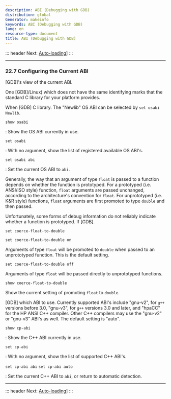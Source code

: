 ```yaml
---
description: ABI (Debugging with GDB)
distribution: global
Generator: makeinfo
keywords: ABI (Debugging with GDB)
lang: en
resource-type: document
title: ABI (Debugging with GDB)
---
```

::: header
Next: [Auto-loading](Auto_002dloading.html#Auto_002dloading)]
:::

---

### 22.7 Configuring the Current ABI

[GDB]'s view of the current ABI.

One [GDB]/Linux) which does not have the same identifying marks that the standard C library for your platform provides.

When [GDB] C library. The "Newlib" OS ABI can be selected by `set osabi Newlib`.

`show osabi`

:   Show the OS ABI currently in use.

`set osabi`

:   With no argument, show the list of registered available OS ABI's.

`set osabi abi`

:   Set the current OS ABI to `abi`.

Generally, the way that an argument of type `float` is passed to a function depends on whether the function is prototyped. For a prototyped (i.e. ANSI/ISO style) function, `float` arguments are passed unchanged, according to the architecture's convention for `float`. For unprototyped (i.e. K&R style) functions, `float` arguments are first promoted to type `double` and then passed.

Unfortunately, some forms of debug information do not reliably indicate whether a function is prototyped. If [GDB].

`set coerce-float-to-double`

`set coerce-float-to-double on`

Arguments of type `float` will be promoted to `double` when passed to an unprototyped function. This is the default setting.

`set coerce-float-to-double off`

Arguments of type `float` will be passed directly to unprototyped functions.

`show coerce-float-to-double`

Show the current setting of promoting `float` to `double`.

[GDB] which ABI to use. Currently supported ABI's include "gnu-v2", for `g++` versions before 3.0, "gnu-v3", for `g++` versions 3.0 and later, and "hpaCC" for the HP ANSI C++ compiler. Other C++ compilers may use the "gnu-v2" or "gnu-v3" ABI's as well. The default setting is "auto".

`show cp-abi`

:   Show the C++ ABI currently in use.

`set cp-abi`

:   With no argument, show the list of supported C++ ABI's.

`set cp-abi abi`
`set cp-abi auto`

:   Set the current C++ ABI to `abi`, or return to automatic detection.

---

::: header
Next: [Auto-loading](Auto_002dloading.html#Auto_002dloading)]
:::
